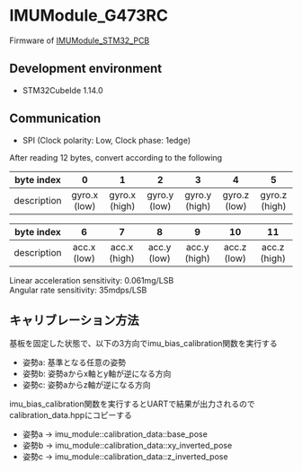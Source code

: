 # IMUModule_G473RC

Firmware of [IMUModule_STM32_PCB](https://github.com/Kotakku/IMUModule_STM32_PCB)

## Development environment
- STM32CubeIde 1.14.0

## Communication
- SPI (Clock polarity: Low, Clock phase: 1edge)

After reading 12 bytes, convert according to the following

| byte index | 0 | 1 | 2 | 3 | 4 | 5 |
| :-: | :-: | :-: | :-: | :-: | :-: | :-: |
| description | gyro.x (low) | gyro.x (high) | gyro.y (low) | gyro.y (high) | gyro.z (low) | gyro.z (high) |

| byte index | 6 | 7 | 8 | 9 | 10 | 11 |
| :-: | :-: | :-: | :-: | :-: | :-: | :-: |
| description | acc.x (low) | acc.x (high) | acc.y (low) | acc.y (high) | acc.z (low) | acc.z (high) |

Linear acceleration sensitivity: 0.061mg/LSB  
Angular rate sensitivity: 35mdps/LSB

## キャリブレーション方法

基板を固定した状態で、以下の3方向でimu_bias_calibration関数を実行する  
- 姿勢a: 基準となる任意の姿勢
- 姿勢b: 姿勢aからx軸とy軸が逆になる方向
- 姿勢c: 姿勢aからz軸が逆になる方向

imu_bias_calibration関数を実行するとUARTで結果が出力されるのでcalibration_data.hppにコピーする  
- 姿勢a -> imu_module::calibration_data::base_pose
- 姿勢b -> imu_module::calibration_data::xy_inverted_pose
- 姿勢c -> imu_module::calibration_data::z_inverted_pose
